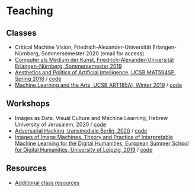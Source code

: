 # Teaching

## Classes

- Critical Machine Vision, Friedrich-Alexander-Universität Erlangen-Nürnberg, Sommersemester 2020 (email for access)
- [Computer als Medium der Kunst, Friedrich-Alexander-Universität Erlangen-Nürnberg, Sommersemester 2019](https://github.com/zentralwerkstatt/teaching/blob/master/fau.md)
- [Aesthetics and Politics of Artificial Intelligence, UCSB MAT594SP, Spring 2018](https://github.com/zentralwerkstatt/teaching/blob/master/mat594sp.md) / [code](https://github.com/zentralwerkstatt/MAT594SP)
- [Machine Learning and the Arts, UCSB ART185AI, Winter 2019](https://github.com/zentralwerkstatt/teaching/blob/master/art185ai.md) / [code](https://github.com/zentralwerkstatt/ART185AI)

## Workshops

- Images as Data. Visual Culture and Machine Learning, Hebrew University of Jerusalem, 2020 / [code](https://github.com/zentralwerkstatt/HUJI)
- [Adversarial Hacking, transmediale Berlin, 2020](http://kim.hfg-karlsruhe.de/adversarial-hacking-workshop/) / [code](https://github.com/zentralwerkstatt/adversarial)
- [Images of Image Machines. Theory and Practice of Interpretable Machine Learning for the Digital Humanities, European Summer School for Digital Humanities, University of Leipzig, 2019](https://github.com/zentralwerkstatt/teaching/blob/master/esu2019.md) / [code](https://github.com/zentralwerkstatt/ESU2019)

## Resources

- [Additional class resources](https://github.com/zentralwerkstatt/teaching/blob/master/more.md)